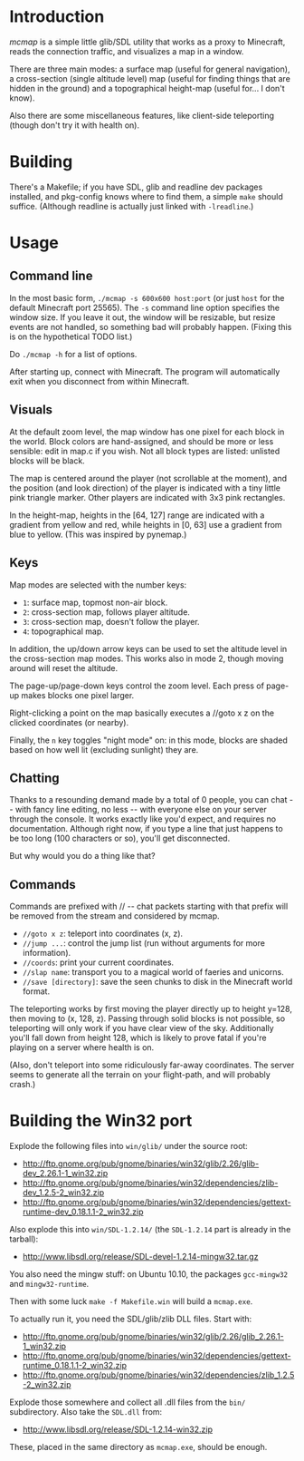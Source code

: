 Introduction
============

*mcmap* is a simple little glib/SDL utility that works as a proxy to
Minecraft, reads the connection traffic, and visualizes a map in a
window.

There are three main modes: a surface map (useful for general
navigation), a cross-section (single altitude level) map (useful for
finding things that are hidden in the ground) and a topographical
height-map (useful for... I don't know).

Also there are some miscellaneous features, like client-side
teleporting (though don't try it with health on).

Building
========

There's a Makefile; if you have SDL, glib and readline dev packages
installed, and pkg-config knows where to find them, a simple `make`
should suffice. (Although readline is actually just linked with
`-lreadline`.)

Usage
=====

Command line
------------

In the most basic form, `./mcmap -s 600x600 host:port` (or just `host`
for the default Minecraft port 25565).  The `-s` command line option
specifies the window size.  If you leave it out, the window will be
resizable, but resize events are not handled, so something bad will
probably happen.  (Fixing this is on the hypothetical TODO list.)

Do `./mcmap -h` for a list of options.

After starting up, connect with Minecraft.  The program will
automatically exit when you disconnect from within Minecraft.

Visuals
-------

At the default zoom level, the map window has one pixel for each block
in the world.  Block colors are hand-assigned, and should be more or
less sensible: edit in map.c if you wish.  Not all block types are
listed: unlisted blocks will be black.

The map is centered around the player (not scrollable at the moment),
and the position (and look direction) of the player is indicated with
a tiny little pink triangle marker.  Other players are indicated with
3x3 pink rectangles.

In the height-map, heights in the [64, 127] range are indicated with a
gradient from yellow and red, while heights in [0, 63] use a gradient
from blue to yellow.  (This was inspired by pynemap.)

Keys
----

Map modes are selected with the number keys:

* `1`: surface map, topmost non-air block.
* `2`: cross-section map, follows player altitude.
* `3`: cross-section map, doesn't follow the player.
* `4`: topographical map.

In addition, the up/down arrow keys can be used to set the altitude
level in the cross-section map modes.  This works also in mode 2,
though moving around will reset the altitude.

The page-up/page-down keys control the zoom level.  Each press of
page-up makes blocks one pixel larger.

Right-clicking a point on the map basically executes a //goto x z on
the clicked coordinates (or nearby).

Finally, the `n` key toggles "night mode" on: in this mode, blocks are
shaded based on how well lit (excluding sunlight) they are.

Chatting
--------

Thanks to a resounding demand made by a total of 0 people, you can
chat -- with fancy line editing, no less -- with everyone else
on your server through the console. It works exactly like you'd
expect, and requires no documentation. Although right now, if you
type a line that just happens to be too long (100 characters or
so), you'll get disconnected.

But why would you do a thing like that?

Commands
--------

Commands are prefixed with // -- chat packets starting with that
prefix will be removed from the stream and considered by mcmap.

* `//goto x z`: teleport into coordinates (x, z).
* `//jump ...`: control the jump list (run without arguments for more
  information).
* `//coords`: print your current coordinates.
* `//slap name`: transport you to a magical world of faeries and unicorns.
* `//save [directory]`: save the seen chunks to disk in the Minecraft
  world format.

The teleporting works by first moving the player directly up to height
y=128, then moving to (x, 128, z).  Passing through solid blocks is
not possible, so teleporting will only work if you have clear view of
the sky.  Additionally you'll fall down from height 128, which is
likely to prove fatal if you're playing on a server where health is
on.

(Also, don't teleport into some ridiculously far-away coordinates.
The server seems to generate all the terrain on your flight-path, and
will probably crash.)

Building the Win32 port
=======================

Explode the following files into `win/glib/` under the source root:

* http://ftp.gnome.org/pub/gnome/binaries/win32/glib/2.26/glib-dev_2.26.1-1_win32.zip
* http://ftp.gnome.org/pub/gnome/binaries/win32/dependencies/zlib-dev_1.2.5-2_win32.zip
* http://ftp.gnome.org/pub/gnome/binaries/win32/dependencies/gettext-runtime-dev_0.18.1.1-2_win32.zip

Also explode this into `win/SDL-1.2.14/` (the `SDL-1.2.14` part is
already in the tarball):

* http://www.libsdl.org/release/SDL-devel-1.2.14-mingw32.tar.gz

You also need the mingw stuff: on Ubuntu 10.10, the packages
`gcc-mingw32` and `mingw32-runtime`.

Then with some luck `make -f Makefile.win` will build a `mcmap.exe`.

To actually run it, you need the SDL/glib/zlib DLL files.  Start with:

* http://ftp.gnome.org/pub/gnome/binaries/win32/glib/2.26/glib_2.26.1-1_win32.zip
* http://ftp.gnome.org/pub/gnome/binaries/win32/dependencies/gettext-runtime_0.18.1.1-2_win32.zip
* http://ftp.gnome.org/pub/gnome/binaries/win32/dependencies/zlib_1.2.5-2_win32.zip

Explode those somewhere and collect all .dll files from the `bin/`
subdirectory.  Also take the `SDL.dll` from:

*  http://www.libsdl.org/release/SDL-1.2.14-win32.zip

These, placed in the same directory as `mcmap.exe`, should be enough.
